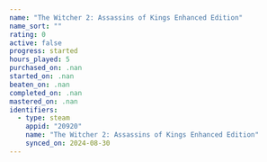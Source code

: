 ```yaml
---
name: "The Witcher 2: Assassins of Kings Enhanced Edition"
name_sort: ""
rating: 0
active: false
progress: started
hours_played: 5
purchased_on: .nan
started_on: .nan
beaten_on: .nan
completed_on: .nan
mastered_on: .nan
identifiers:
  - type: steam
    appid: "20920"
    name: "The Witcher 2: Assassins of Kings Enhanced Edition"
    synced_on: 2024-08-30
---
```

